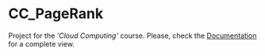 # CC_PageRank
Project for the <i>'Cloud Computing'</i> course. Please, check the [Documentation](Documentation.pdf) for a complete view. 
